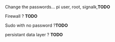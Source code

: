 Change the passwords... pi user, root, signalk,__TODO__

Firewall ?  __TODO__

Sudo with no password ?__TODO__

persistant data layer ? __TODO__
